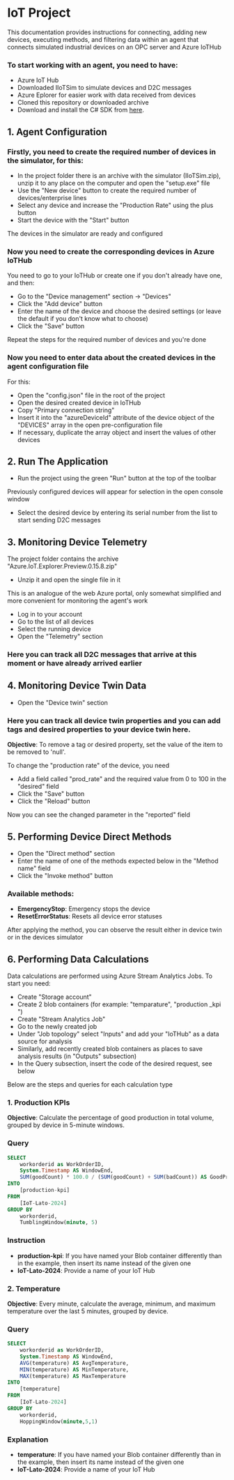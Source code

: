 # IoT Project

This documentation provides instructions for connecting, adding new devices, executing methods, and filtering data within an agent that connects simulated industrial devices on an OPC server and Azure IoTHub

### To start working with an agent, you need to have:

- Azure IoT Hub
- Downloaded IIoTSim to simulate devices and D2C messages
- Azure Eplorer for easier work with data received from devices
- Cloned this repository or downloaded archive
- Download and install the C# SDK from [here](https://dotnet.microsoft.com/en-us/download).

## 1. Agent Configuration

### Firstly, you need to create the required number of devices in the simulator, for this:

- In the project folder there is an archive with the simulator (IIoTSim.zip), unzip it to any place on the computer and open the "setup.exe" file
- Use the "New device" button to create the required number of devices/enterprise lines
- Select any device and increase the "Production Rate" using the plus button
- Start the device with the "Start" button

The devices in the simulator are ready and configured

### Now you need to create the corresponding devices in Azure IoTHub

You need to go to your IoTHub or create one if you don't already have one, and then:

 - Go to the "Device management" section -> "Devices"
 - Click the "Add device" button
 - Enter the name of the device and choose the desired settings (or leave the default if you don't know what to choose)
 - Click the "Save" button

Repeat the steps for the required number of devices and you're done

### Now you need to enter data about the created devices in the agent configuration file

For this:

- Open the "config.json" file in the root of the project
- Open the desired created device in IoTHub
- Copy "Primary connection string"
- Insert it into the "azureDeviceId" attribute of the device object of the "DEVICES" array in the open pre-configuration file
- If necessary, duplicate the array object and insert the values ​​of other devices

## 2. Run The Application

- Run the project using the green "Run" button at the top of the toolbar

Previously configured devices will appear for selection in the open console window

- Select the desired device by entering its serial number from the list to start sending D2C messages

## 3. Monitoring Device Telemetry

The project folder contains the archive "Azure.IoT.Explorer.Preview.0.15.8.zip"

- Unzip it and open the single file in it

This is an analogue of the web Azure portal, only somewhat simplified and more convenient for monitoring the agent's work

- Log in to your account
- Go to the list of all devices
- Select the running device
- Open the "Telemetry" section

### Here you can track all D2C messages that arrive at this moment or have already arrived earlier

## 4. Monitoring Device Twin Data

- Open the "Device twin" section

### Here you can track all device twin properties and you can add tags and desired properties to your device twin here.
**Objective**: To remove a tag or desired property, set the value of the item to be removed to 'null'.

To change the "production rate" of the device, you need

- Add a field called "prod_rate" and the required value from 0 to 100 in the "desired" field
- Click the "Save" button
- Click the "Reload" button

Now you can see the changed parameter in the "reported" field

## 5. Performing Device Direct Methods

- Open the "Direct method" section
- Enter the name of one of the methods expected below in the "Method name" field
- Click the "Invoke method" button

### Available methods:

- **EmergencyStop**: Emergency stops the device
- **ResetErrorStatus**: Resets all device error statuses

After applying the method, you can observe the result either in device twin or in the devices simulator

## 6. Performing Data Calculations

Data calculations are performed using Azure Stream Analytics Jobs. To start you need:

- Create "Storage account"
- Create 2 blob containers (for example: "temparature", "production _kpi ")
- Create "Stream Analytics Job"
- Go to the newly created job
- Under "Job topology" select "Inputs" and add your "IoTHub" as a data source for analysis
- Similarly, add recently created blob containers as places to save analysis results (in "Outputs" subsection)
- In the Query subsection, insert the code of the desired request, see below

Below are the steps and queries for each calculation type

### 1. Production KPIs

**Objective**: Calculate the percentage of good production in total volume, grouped by device in 5-minute windows.

### Query

```sql
SELECT
    workorderid as WorkOrderID,
    System.Timestamp AS WindowEnd,
    SUM(goodCount) * 100.0 / (SUM(goodCount) + SUM(badCount)) AS GoodProductionPercentage
INTO
    [production-kpi]
FROM
    [IoT-Lato-2024]
GROUP BY
    workorderid,
    TumblingWindow(minute, 5)
```

### Instruction

- **production-kpi**: If you have named your Blob container differently than in the example, then insert its name instead of the given one
- **IoT-Lato-2024**: Provide a name of your IoT Hub

### 2. Temperature

**Objective**: Every minute, calculate the average, minimum, and maximum temperature over the last 5 minutes, grouped by device.

### Query

```sql
SELECT
    workorderid as WorkOrderID,
    System.Timestamp AS WindowEnd,
    AVG(temperature) AS AvgTemperature,
    MIN(temperature) AS MinTemperature,
    MAX(temperature) AS MaxTemperature
INTO
    [temperature]
FROM
    [IoT-Lato-2024]
GROUP BY
    workorderid,
    HoppingWindow(minute,5,1)
```

### Explanation

- **temperature**: If you have named your Blob container differently than in the example, then insert its name instead of the given one
- **IoT-Lato-2024**: Provide a name of your IoT Hub




